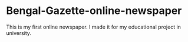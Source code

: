 # Bengal-Gazette-online-newspaper
This is my first online newspaper. I made it for my educational project in university. 
